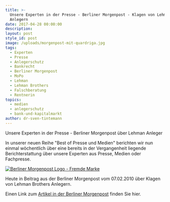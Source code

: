 ```yaml
---
title: >-
  Unsere Experten in der Presse - Berliner Morgenpost - Klagen von Lehman
  Anlegern
date: 2017-04-28 00:00:00
description:
layout: post
style_id: post
image: /uploads/morgenpost-mit-quardriga.jpg
tags:
  - Experten
  - Presse
  - Anlegerschutz
  - Bankrecht
  - Berliner Morgenpost
  - MoPo
  - Lehman
  - Lehman Brothers
  - Falschberatung
  - Rentnerin
topics:
  - medien
  - anlegerschutz
  - bank-und-kapitalmarkt
author: dr-sven-tintemann
---
```

Unsere Experten in der Presse - Berliner Morgenpost über Lehman Anleger

In unserer neuen Reihe "Best of Presse und Medien" berichten wir nun einmal wöchentlich über eine bereits in der Vergangenheit liegende Berichterstattung über unsere Experten aus Presse, Medien oder Fachpresse.

[![Berliner Morgenpost Logo - Fremde Marke](/uploads/versions/berliner-morgenpost---das-ist-berlin---x----546-168x---.png)](http://www.morgenpost.de/wirtschaft/article103960939/Berliner-Rentnerin-kaempft-gegen-Citibank.html)

Heute in Beitrag aus der Berliner Morgenpost vom 07.02.2010 über Klagen von Lehman Brothers Anlegern.

Einen Link zum [Artikel in der Berliner Morgenpost](http://www.morgenpost.de/wirtschaft/article103960939/Berliner-Rentnerin-kaempft-gegen-Citibank.html) finden Sie hier.